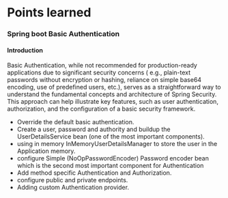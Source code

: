 # Points learned

### Spring boot Basic Authentication

#### Introduction

Basic Authentication, while not recommended for production-ready applications due to significant security concerns (
e.g., plain-text passwords without encryption or hashing,
reliance on simple base64 encoding, use of predefined users, etc.), serves as a straightforward
way to understand the fundamental concepts and architecture of Spring Security. This approach can help illustrate key
features, such as user authentication, authorization, and the configuration of a basic security framework.

* Override the default basic authentication.
* Create a user, password and authority and buildup the UserDetailsService bean (one of the most important components).
* using in memory InMemoryUserDetailsManager to store the user in the Application memory.
* configure Simple (NoOpPasswordEncoder) Password encoder bean which is the second most important component for
  Authentication
* Add method specific Authentication and Authorization.
* configure public and private endpoints.
* Adding custom Authentication provider.